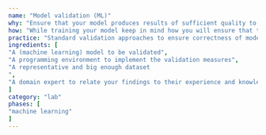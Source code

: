 ```yaml
---
name: "Model validation (ML)"
why: "Ensure that your model produces results of sufficient quality to base your conclusions on."
how: "While training your model keep in mind how you will ensure that the results obtained from the model will also generalize to cases outside your dataset. Determine the training dataset and the test dataset that you will use. Determine performance measures for your model. Evaluate your models against those measures."
practice: "Standard validation approaches to ensure correctness of models and detect overfitting are cross-validation and bootstrap. Widely adopted correctness measures are accuracy, precision, recall, and AUC. Consider what would constitute a valid model, for example, having an accuracy above a certain threshold."
ingredients: [
"A (machine learning) model to be validated",
"A programming environment to implement the validation measures",
"A representative and big enough dataset
",
"A domain expert to relate your findings to their experience and knowledge"
]
category: "lab"
phases: [
"machine learning"
]
---
```

